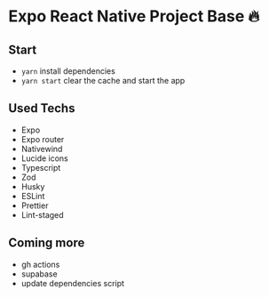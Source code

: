 # Expo React Native Project Base 🔥

## Start

- `yarn` install dependencies
- `yarn start` clear the cache and start the app

## Used Techs

- Expo
- Expo router
- Nativewind
- Lucide icons
- Typescript
- Zod
- Husky
- ESLint
- Prettier
- Lint-staged
  <!-- - GitHub actions -->
  <!-- - Supabase -->

## Coming more

- gh actions
- supabase
- update dependencies script
